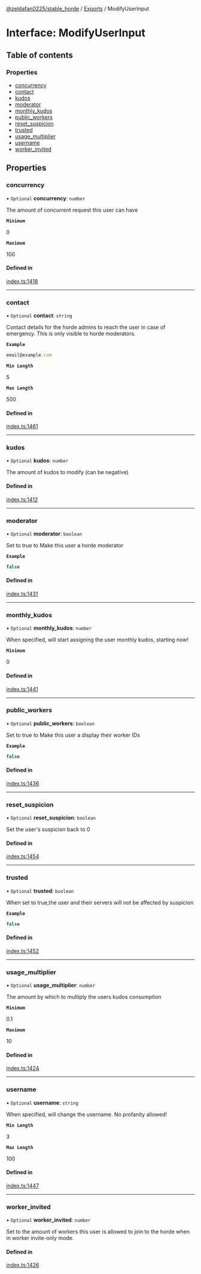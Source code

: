 [@zeldafan0225/stable_horde](../../README.md) / [Exports](../modules.md) / ModifyUserInput

# Interface: ModifyUserInput

## Table of contents

### Properties

- [concurrency](ModifyUserInput.md#concurrency)
- [contact](ModifyUserInput.md#contact)
- [kudos](ModifyUserInput.md#kudos)
- [moderator](ModifyUserInput.md#moderator)
- [monthly\_kudos](ModifyUserInput.md#monthly_kudos)
- [public\_workers](ModifyUserInput.md#public_workers)
- [reset\_suspicion](ModifyUserInput.md#reset_suspicion)
- [trusted](ModifyUserInput.md#trusted)
- [usage\_multiplier](ModifyUserInput.md#usage_multiplier)
- [username](ModifyUserInput.md#username)
- [worker\_invited](ModifyUserInput.md#worker_invited)

## Properties

### concurrency

• `Optional` **concurrency**: `number`

The amount of concurrent request this user can have

**`Minimum`**

0

**`Maximum`**

100

#### Defined in

[index.ts:1418](https://github.com/MrlolDev/stable_horde/blob/2389aa8/index.ts#L1418)

___

### contact

• `Optional` **contact**: `string`

Contact details for the horde admins to reach the user in case of emergency. This is only visible to horde moderators.

**`Example`**

```ts
email@example.com
```

**`Min Length`**

5

**`Max Length`**

500

#### Defined in

[index.ts:1461](https://github.com/MrlolDev/stable_horde/blob/2389aa8/index.ts#L1461)

___

### kudos

• `Optional` **kudos**: `number`

The amount of kudos to modify (can be negative)

#### Defined in

[index.ts:1412](https://github.com/MrlolDev/stable_horde/blob/2389aa8/index.ts#L1412)

___

### moderator

• `Optional` **moderator**: `boolean`

Set to true to Make this user a horde moderator

**`Example`**

```ts
false
```

#### Defined in

[index.ts:1431](https://github.com/MrlolDev/stable_horde/blob/2389aa8/index.ts#L1431)

___

### monthly\_kudos

• `Optional` **monthly\_kudos**: `number`

When specified, will start assigning the user monthly kudos, starting now!

**`Minimum`**

0

#### Defined in

[index.ts:1441](https://github.com/MrlolDev/stable_horde/blob/2389aa8/index.ts#L1441)

___

### public\_workers

• `Optional` **public\_workers**: `boolean`

Set to true to Make this user a display their worker IDs

**`Example`**

```ts
false
```

#### Defined in

[index.ts:1436](https://github.com/MrlolDev/stable_horde/blob/2389aa8/index.ts#L1436)

___

### reset\_suspicion

• `Optional` **reset\_suspicion**: `boolean`

Set the user's suspicion back to 0

#### Defined in

[index.ts:1454](https://github.com/MrlolDev/stable_horde/blob/2389aa8/index.ts#L1454)

___

### trusted

• `Optional` **trusted**: `boolean`

When set to true,the user and their servers will not be affected by suspicion

**`Example`**

```ts
false
```

#### Defined in

[index.ts:1452](https://github.com/MrlolDev/stable_horde/blob/2389aa8/index.ts#L1452)

___

### usage\_multiplier

• `Optional` **usage\_multiplier**: `number`

The amount by which to multiply the users kudos consumption

**`Minimum`**

0.1

**`Maximum`**

10

#### Defined in

[index.ts:1424](https://github.com/MrlolDev/stable_horde/blob/2389aa8/index.ts#L1424)

___

### username

• `Optional` **username**: `string`

When specified, will change the username. No profanity allowed!

**`Min Length`**

3

**`Max Length`**

100

#### Defined in

[index.ts:1447](https://github.com/MrlolDev/stable_horde/blob/2389aa8/index.ts#L1447)

___

### worker\_invited

• `Optional` **worker\_invited**: `number`

Set to the amount of workers this user is allowed to join to the horde when in worker invite-only mode.

#### Defined in

[index.ts:1426](https://github.com/MrlolDev/stable_horde/blob/2389aa8/index.ts#L1426)

